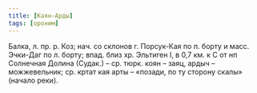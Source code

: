 ```yaml
---
title: [Каян-Арды]
tags: [ороним]
---
```


Балка, л. пр. р. Коз; нач. со склонов г. Порсук-Кая по п. борту и масс. Эчки-Даг
по л. борту; впад. близ хр. Эльтиген I, в 0,7 км. к С от нп Солнечная Долина
(Судак.) – ср. тюрк. коян – заяц, ардыч – можжевельник; ср. кртат кая арты –
«позади, по ту сторону скалы» (начало реки).
